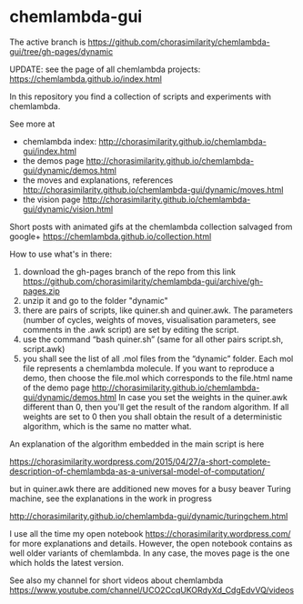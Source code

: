 chemlambda-gui
==============

The active branch is https://github.com/chorasimilarity/chemlambda-gui/tree/gh-pages/dynamic

UPDATE: see the page of all chemlambda projects: https://chemlambda.github.io/index.html

In this repository you find a collection of scripts and experiments with chemlambda. 

See more at
- chemlambda index: http://chorasimilarity.github.io/chemlambda-gui/index.html
- the demos page http://chorasimilarity.github.io/chemlambda-gui/dynamic/demos.html
- the moves and explanations, references http://chorasimilarity.github.io/chemlambda-gui/dynamic/moves.html
- the vision page http://chorasimilarity.github.io/chemlambda-gui/dynamic/vision.html

Short posts with animated gifs at the chemlambda collection salvaged from google+ https://chemlambda.github.io/collection.html

How to use what's in there:

1. download the gh-pages branch of the repo from this link https://github.com/chorasimilarity/chemlambda-gui/archive/gh-pages.zip
2. unzip it and go to the folder "dynamic"
3. there are pairs of scripts, like quiner.sh and quiner.awk. The parameters (number of cycles, weights of moves, visualisation parameters, see comments in the .awk script) are set by editing the script. 
4. use the command “bash quiner.sh” (same for all other pairs script.sh, script.awk)
5. you shall see the list of all .mol files from the “dynamic” folder. Each mol file represents a chemlambda molecule. If you want to reproduce a demo, then choose the file.mol which corresponds to the file.html name of the demo page http://chorasimilarity.github.io/chemlambda-gui/dynamic/demos.html In case you set the weights in the quiner.awk different than 0, then you'll get the result of the random algorithm. If all weights are set to 0 then you shall obtain the result of a deterministic algorithm, which is the same no matter what.

An explanation of the algorithm embedded in the main script is here

https://chorasimilarity.wordpress.com/2015/04/27/a-short-complete-description-of-chemlambda-as-a-universal-model-of-computation/

but in quiner.awk there are additioned new moves for a busy beaver Turing machine, see the explanations in the work in progress

http://chorasimilarity.github.io/chemlambda-gui/dynamic/turingchem.html

I use all the time my open notebook https://chorasimilarity.wordpress.com/ for more explanations and details. However, the open notebook contains as well older variants of chemlambda. In any case, the moves page is the one which holds the latest version.


See also my channel for short videos about chemlambda https://www.youtube.com/channel/UCO2CcqUKORdyXd_CdgEdvVQ/videos
